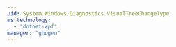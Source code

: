 ```yaml
---
uid: System.Windows.Diagnostics.VisualTreeChangeType
ms.technology: 
  - "dotnet-wpf"
manager: "ghogen"
---
```

